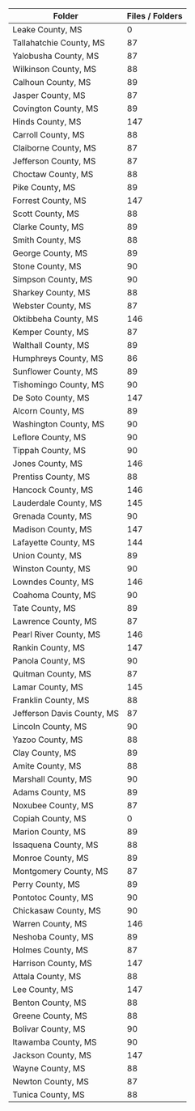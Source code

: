 | Folder                     |   Files / Folders |
|----------------------------|-------------------|
| Leake County, MS           |                 0 |
| Tallahatchie County, MS    |                87 |
| Yalobusha County, MS       |                87 |
| Wilkinson County, MS       |                88 |
| Calhoun County, MS         |                89 |
| Jasper County, MS          |                87 |
| Covington County, MS       |                89 |
| Hinds County, MS           |               147 |
| Carroll County, MS         |                88 |
| Claiborne County, MS       |                87 |
| Jefferson County, MS       |                87 |
| Choctaw County, MS         |                88 |
| Pike County, MS            |                89 |
| Forrest County, MS         |               147 |
| Scott County, MS           |                88 |
| Clarke County, MS          |                89 |
| Smith County, MS           |                88 |
| George County, MS          |                89 |
| Stone County, MS           |                90 |
| Simpson County, MS         |                90 |
| Sharkey County, MS         |                88 |
| Webster County, MS         |                87 |
| Oktibbeha County, MS       |               146 |
| Kemper County, MS          |                87 |
| Walthall County, MS        |                89 |
| Humphreys County, MS       |                86 |
| Sunflower County, MS       |                89 |
| Tishomingo County, MS      |                90 |
| De Soto County, MS         |               147 |
| Alcorn County, MS          |                89 |
| Washington County, MS      |                90 |
| Leflore County, MS         |                90 |
| Tippah County, MS          |                90 |
| Jones County, MS           |               146 |
| Prentiss County, MS        |                88 |
| Hancock County, MS         |               146 |
| Lauderdale County, MS      |               145 |
| Grenada County, MS         |                90 |
| Madison County, MS         |               147 |
| Lafayette County, MS       |               144 |
| Union County, MS           |                89 |
| Winston County, MS         |                90 |
| Lowndes County, MS         |               146 |
| Coahoma County, MS         |                90 |
| Tate County, MS            |                89 |
| Lawrence County, MS        |                87 |
| Pearl River County, MS     |               146 |
| Rankin County, MS          |               147 |
| Panola County, MS          |                90 |
| Quitman County, MS         |                87 |
| Lamar County, MS           |               145 |
| Franklin County, MS        |                88 |
| Jefferson Davis County, MS |                87 |
| Lincoln County, MS         |                90 |
| Yazoo County, MS           |                88 |
| Clay County, MS            |                89 |
| Amite County, MS           |                88 |
| Marshall County, MS        |                90 |
| Adams County, MS           |                89 |
| Noxubee County, MS         |                87 |
| Copiah County, MS          |                 0 |
| Marion County, MS          |                89 |
| Issaquena County, MS       |                88 |
| Monroe County, MS          |                89 |
| Montgomery County, MS      |                87 |
| Perry County, MS           |                89 |
| Pontotoc County, MS        |                90 |
| Chickasaw County, MS       |                90 |
| Warren County, MS          |               146 |
| Neshoba County, MS         |                89 |
| Holmes County, MS          |                87 |
| Harrison County, MS        |               147 |
| Attala County, MS          |                88 |
| Lee County, MS             |               147 |
| Benton County, MS          |                88 |
| Greene County, MS          |                88 |
| Bolivar County, MS         |                90 |
| Itawamba County, MS        |                90 |
| Jackson County, MS         |               147 |
| Wayne County, MS           |                88 |
| Newton County, MS          |                87 |
| Tunica County, MS          |                88 |